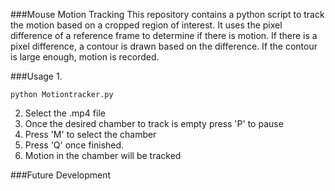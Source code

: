 ###Mouse Motion Tracking
This repository contains a python script to track the motion based on a cropped region of interest. It uses the pixel difference of a reference frame to determine if there is motion. If there is a pixel difference, a contour is drawn based on the difference. If the contour is large enough, motion is recorded. 

###Usage
1. 
```
python Motiontracker.py
```
2. Select the .mp4 file
3. Once the desired chamber to track is empty press 'P' to pause
4. Press 'M' to select the chamber
5. Press 'Q' once finished.
6. Motion in the chamber will be tracked

###Future Development 